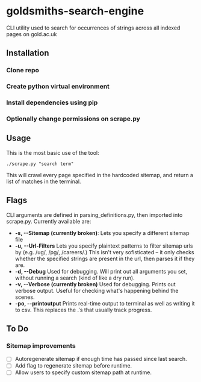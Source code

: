 # goldsmiths-search-engine
CLI utility used to search for occurrences of strings across all indexed pages on gold.ac.uk

## Installation

### Clone repo
### Create python virtual environment
### Install dependencies using pip
### Optionally change permissions on scrape.py

## Usage

This is the most basic use of the tool:

    ./scrape.py "search term"
This will crawl every page specified in the hardcoded sitemap, and return a list of matches in the terminal.
## Flags
CLI arguments are defined in parsing_definitions.py, then imported into scrape.py.
Currently available are:

- **-s, --Sitemap (currently broken)**: Lets you specify a different sitemap file
- **-u, --Url-Filters** Lets you specify plaintext patterns to filter sitemap urls by (e.g. /ug/, /pg/, /careers/.) This isn't very sofisticated – it only checks whether the specified strings are present in the url, then parses it if they are.
- **-d, --Debug** Used for debugging. Will print out all arguments you set, without running a search (kind of like a dry run).
- **-v, --Verbose (currently broken)** Used for debugging. Prints out verbose output. Useful for checking what's happening behind the scenes.
- **-po, --printoutput** Prints real-time output to terminal as well as writing it to csv. This replaces the .'s that usually track progress.

## To Do

 ### Sitemap improvements

- [ ] Autoregenerate sitemap if enough time has passed since last search.
- [ ] Add flag to regenerate sitemap before runtime.
- [ ] Allow users to specify custom sitemap path at runtime.
